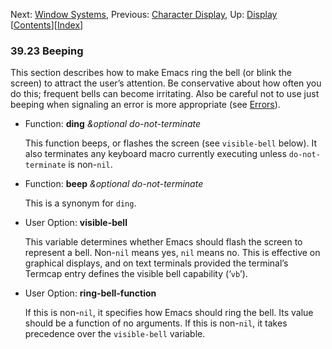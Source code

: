 <!-- This is the GNU Emacs Lisp Reference Manual
corresponding to Emacs version 27.2.

Copyright (C) 1990-1996, 1998-2021 Free Software Foundation,
Inc.

Permission is granted to copy, distribute and/or modify this document
under the terms of the GNU Free Documentation License, Version 1.3 or
any later version published by the Free Software Foundation; with the
Invariant Sections being "GNU General Public License," with the
Front-Cover Texts being "A GNU Manual," and with the Back-Cover
Texts as in (a) below.  A copy of the license is included in the
section entitled "GNU Free Documentation License."

(a) The FSF's Back-Cover Text is: "You have the freedom to copy and
modify this GNU manual.  Buying copies from the FSF supports it in
developing GNU and promoting software freedom." -->

<!-- Created by GNU Texinfo 6.7, http://www.gnu.org/software/texinfo/ -->

Next: [Window Systems](Window-Systems.html), Previous: [Character Display](Character-Display.html), Up: [Display](Display.html)   \[[Contents](index.html#SEC_Contents "Table of contents")]\[[Index](Index.html "Index")]

### 39.23 Beeping

This section describes how to make Emacs ring the bell (or blink the screen) to attract the user’s attention. Be conservative about how often you do this; frequent bells can become irritating. Also be careful not to use just beeping when signaling an error is more appropriate (see [Errors](Errors.html)).

*   Function: **ding** *\&optional do-not-terminate*

    This function beeps, or flashes the screen (see `visible-bell` below). It also terminates any keyboard macro currently executing unless `do-not-terminate` is non-`nil`.

<!---->

*   Function: **beep** *\&optional do-not-terminate*

    This is a synonym for `ding`.

<!---->

*   User Option: **visible-bell**

    This variable determines whether Emacs should flash the screen to represent a bell. Non-`nil` means yes, `nil` means no. This is effective on graphical displays, and on text terminals provided the terminal’s Termcap entry defines the visible bell capability (‘`vb`’).

<!---->

*   User Option: **ring-bell-function**

    If this is non-`nil`, it specifies how Emacs should ring the bell. Its value should be a function of no arguments. If this is non-`nil`, it takes precedence over the `visible-bell` variable.
